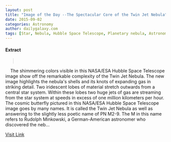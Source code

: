 ```yaml
---
layout: post
title: "Image of the Day --The Spectacular Core of the Twin Jet Nebula"
date: 2015-09-02
categories: Astronomy
author: dailygalaxy.com
tags: [Star, Nebula, Hubble Space Telescope, Planetary nebula, Astronomy, White dwarf, Binary star, Sun, Outer space, Astronomical objects, Space science, Physical sciences, Stars]
---
```





#### Extract
> 
 

 
 
The shimmering colors visible in this NASA/ESA Hubble Space Telescope image show off the remarkable complexity of the Twin Jet Nebula. The new image highlights the nebula's shells and its knots of expanding gas in striking detail. Two iridescent lobes of material stretch outwards from a central star system. Within these lobes two huge jets of gas are streaming from the star system at speeds in excess of one million kilometers per hour.
The cosmic butterfly pictured in this NASA/ESA Hubble Space Telescope image goes by many names. It is called the Twin Jet Nebula as well as answering to the slightly less poetic name of PN M2-9.
The M in this name refers to Rudolph Minkowski, a German-American astronomer who discovered the neb...



[Visit Link](http://www.dailygalaxy.com/my_weblog/2015/08/the-binary-core-of-the-twin-jet-nebula.html)


